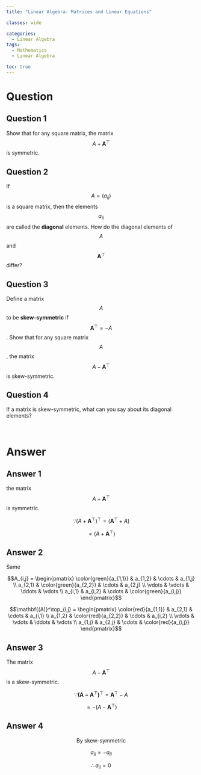 ```yaml
---
title: "Linear Algebra: Matrices and Linear Equations"

classes: wide

categories:
  - Linear Algebra
tags:
  - Mathematics
  - Linear Algebra

toc: true
---
```


# Question 

## Question 1

Show that for any square matrix, the matrix $$A + \mathbf{A}^\top$$ is symmetric.

## Question 2

If $$A = (a_{ij})$$ is a square matrix, then the elements $$a_{ii}$$ are called the **diagonal** elements. How do the diagonal elements of $$A$$ and $$\mathbf{A}^\top$$ differ?

## Question 3

Define a matrix $$A$$ to be **skew-symmetric** if $$\mathbf{A}^\top = -A$$. Show that for any square matrix $$A$$, the matrix $$A-\mathbf{A}^\top$$ is skew-symmetric.

## Question 4

If a matrix is skew-symmetric, what can you say about its diagonal elements?

<br/>

# Answer

## Answer 1

the matrix $$A + \mathbf{A}^\top$$ is symmetric.

$$\because (A + \mathbf{A}^\top)^\top = (\mathbf{A}^\top + A)$$

$$ = (A+\mathbf{A}^\top)$$

## Answer 2

Same

$$A_{i,j} = 
 \begin{pmatrix}
  \color{green}{a_{1,1}} & a_{1,2} & \cdots & a_{1,j} \\
  a_{2,1} & \color{green}{a_{2,2}} & \cdots & a_{2,j} \\
  \vdots  & \vdots  & \ddots & \vdots  \\
  a_{i,1} & a_{i,2} & \cdots & \color{green}{a_{i,j}} 
 \end{pmatrix}$$

 $$\mathbf{(A)}^\top_{i,j} = 
 \begin{pmatrix}
  \color{red}{a_{1,1}} & a_{2,1} & \cdots & a_{i,1} \\
  a_{1,2} & \color{red}{a_{2,2}} & \cdots & a_{i,2} \\
  \vdots  & \vdots  & \ddots & \vdots  \\
  a_{1,j} & a_{2,j} & \cdots & \color{red}{a_{i,j}} 
 \end{pmatrix}$$

## Answer 3

 The matrix $$A - \mathbf{A}^\top$$ is a skew-symmetric.

 $$\because \mathbf{(A - \mathbf{A}^\top)}^\top = \mathbf{A}^\top - A$$

 $$ = -(A - \mathbf{A}^\top)$$

## Answer 4

$$\text{By skew-symmetric}$$

$$a_{ii} = -a_{ii}$$

$$\therefore a_{ii} = 0$$
